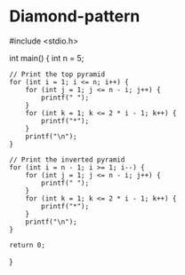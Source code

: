 # Diamond-pattern
#include <stdio.h>

int main() {
	int n = 5;

	// Print the top pyramid
	for (int i = 1; i <= n; i++) {
		for (int j = 1; j <= n - i; j++) {
			printf(" ");
		}
		for (int k = 1; k <= 2 * i - 1; k++) {
			printf("*");
		}
		printf("\n");
	}

	// Print the inverted pyramid
	for (int i = n - 1; i >= 1; i--) {
		for (int j = 1; j <= n - i; j++) {
			printf(" ");
		}
		for (int k = 1; k <= 2 * i - 1; k++) {
			printf("*");
		}
		printf("\n");
	}

	return 0;
}
